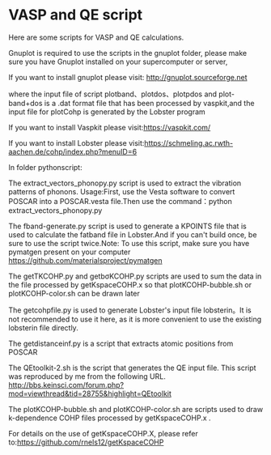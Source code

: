 # VASP and QE script
Here are some scripts for VASP and QE calculations.

Gnuplot is required to use the scripts in the gnuplot folder, please make sure you have Gnuplot installed on your supercomputer or server,

If you want to install gnuplot please visit: http://gnuplot.sourceforge.net

where the input file of script plotband、plotdos、plotpdos and plot-band+dos is a .dat format file that has been processed by vaspkit,and the input file for plotCohp is generated by the Lobster program

If you want to install Vaspkit please visit:https://vaspkit.com/

If you want to install Lobster please visit:https://schmeling.ac.rwth-aachen.de/cohp/index.php?menuID=6

In folder pythonscript:

The extract_vectors_phonopy.py script  is used to extract the vibration patterns of phonons.
Usage:First, use the Vesta software to convert POSCAR into a POSCAR.vesta file.Then use the command：python extract_vectors_phonopy.py 

The fband-generate.py script is used to generate a KPOINTS file that is used to calculate the fatband file in Lobster.And if you can't build once, be sure to use the script twice.Note: To use this script, make sure you have pymatgen present on your computer https://github.com/materialsproject/pymatgen

The getTKCOHP.py and getbσKCOHP.py scripts are used to sum the data in the file processed by getKspaceCOHP.x so that plotKCOHP-bubble.sh or plotKCOHP-color.sh can be drawn later

The getcohpfile.py is used to generate Lobster's input file lobsterin。It is not recommended to use it here, as it is more convenient to use the existing lobsterin file directly.

The getdistanceinf.py is a script that extracts atomic positions from POSCAR

The QEtoolkit-2.sh is the script that generates the QE input file. This script was reproduced by me from the following URL.
http://bbs.keinsci.com/forum.php?mod=viewthread&tid=28755&highlight=QEtoolkit

The plotKCOHP-bubble.sh and plotKCOHP-color.sh are scripts used to draw k-dependence COHP files processed by getKspaceCOHP.x .

For details on the use of getKspaceCOHP.X, please refer to:https://github.com/rnels12/getKspaceCOHP


